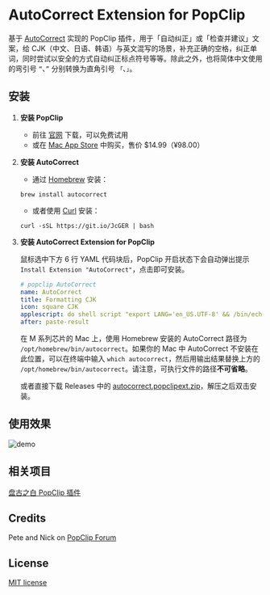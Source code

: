 # AutoCorrect Extension for PopClip

基于 [AutoCorrect](https://github.com/huacnlee/autocorrect) 实现的 PopClip 插件，用于「自动纠正」或「检查并建议」文案，给 CJK（中文、日语、韩语）与英文混写的场景，补充正确的空格，纠正单词，同时尝试以安全的方式自动纠正标点符号等等。除此之外，也将简体中文使用的弯引号 `“`、`”` 分别转换为直角引号 `「`、`」`。

## 安装

1. **安装 PopClip**

   - 前往 [官网](https://pilotmoon.com/popclip/) 下载，可以免费试用
   - 或在 [Mac App Store](https://apps.apple.com/app/popclip/id445189367) 中购买，售价 $14.99（¥98.00）

2. **安装 AutoCorrect**

   - 通过 [Homebrew](https://brew.sh/) 安装：

   ```shell
   brew install autocorrect
   ```

   - 或者使用 [Curl](https://curl.se/) 安装：

   ```shell
   curl -sSL https://git.io/JcGER | bash
   ```

3. **安装 AutoCorrect Extension for PopClip**

   鼠标选中下方 6 行 YAML 代码块后，PopClip 开启状态下会自动弹出提示 `Install Extension "AutoCorrect"`，点击即可安装。

   ```yaml
   # popclip AutoCorrect
   name: AutoCorrect
   title: Formatting CJK
   icon: square CJK
   applescript: do shell script "export LANG='en_US.UTF-8' && /bin/echo -n '{popclip text}' | sed 's/“/「/g; s/”/」/g' | /opt/homebrew/bin/autocorrect --stdin"
   after: paste-result
   ```

   在 M 系列芯片的 Mac 上，使用 Homebrew 安装的 AutoCorrect 路径为 `/opt/homebrew/bin/autocorrect`。如果你的 Mac 中 AutoCorrect 不安装在此位置，可以在终端中输入 `which autocorrect`，然后用输出结果替换上方的 `/opt/homebrew/bin/autocorrect`。请注意，可执行文件的路径**不可省略**。

   或者直接下载 Releases 中的 [autocorrect.popclipext.zip](https://github.com/TomBener/autocorrect-popclip/releases)，解压之后双击安装。

## 使用效果

![demo](https://p15.p3.n0.cdn.getcloudapp.com/items/5zuPjPbb/f877d3ec-3d4a-4e2d-a07f-8716f80c23e9.gif)

## 相关项目

[盘古之白 PopClip 插件](https://github.com/mousepotato/pangu-space.popclipext)

## Credits

Pete and Nick on [PopClip Forum](https://forum.popclip.app/t/shell-script-not-working/1100)

## License

[MIT license](LICENSE)
